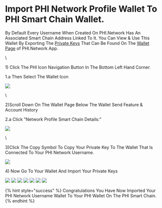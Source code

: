 # Import PHI Network Profile Wallet To PHI Smart Chain Wallet.

By Default Every Username When Created On PHI.Network Has An Associated Smart Chain Address Linked To It. You Can View & Use This Wallet By Exporting The [Private Keys](https://docs.phi.network/phi-wiki/glossary/difference-between-seed-phrase-and-private-keys) That Can Be Found On The [Wallet Page](https://phi.network/send) of PHI.Network App.&#x20;

\


1\) Click The PHI Icon Navigation Button In The Bottom Left Hand Corner.

&#x20;      1.a Then Select The Wallet Icon

![](https://phi.support/uploads/images/attachments/9192e3f900274a4b38d5b796071105ef.jpg)

\


2\)Scroll Down On The Wallet Page Below The Wallet Send Feature & Account History

&#x20;     2.a Click "Network Profile Smart Chain Details:"

![](https://phi.support/uploads/images/attachments/867b0c18b858fc800c387368e1d6e156.jpg)

\


3\)Click The Copy Symbol To Copy Your Private Key To The Wallet That Is Connected To Your PHI Network Username.

![
](https://phi.support/uploads/images/attachments/2130e1e6b3b39c79c802a1c2f9fcae83.jpg)

4\) Now Go To Your Wallet And Import Your Private Keys

![](../../../.gitbook/assets/IMG\_4863.jpg) ![](../../../.gitbook/assets/IMG\_4864.jpg) ![](../../../.gitbook/assets/IMG\_4865.jpg) ![](../../../.gitbook/assets/IMG\_4866.jpg) ![](../../../.gitbook/assets/IMG\_4867.jpg) ![](../../../.gitbook/assets/IMG\_4868.jpg) ![
](../../../.gitbook/assets/IMG\_4869.jpg)

{% hint style="success" %}
&#x20;Congratulations You Have Now Imported Your PHI Network Username Wallet To Your PHI Wallet  On The PHI Smart Chain.
{% endhint %}
